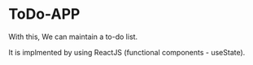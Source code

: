 # ToDo-APP

With this, We can maintain a to-do list.

It is implmented by using ReactJS (functional components - useState).

